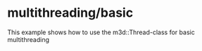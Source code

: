 # multithreading/basic

This example shows how to use the m3d::Thread-class for basic multithreading
